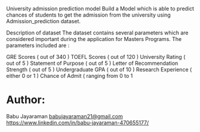 University admission prediction model
Build a Model which is able to predict chances of students to get the admission from the university using Admission_prediction dataset.


Description of dataset
The dataset contains several parameters which are considered important during the application for Masters Programs. The parameters included are :

GRE Scores ( out of 340 )
TOEFL Scores ( out of 120 )
University Rating ( out of 5 )
Statement of Purpose ( out of 5 )
Letter of Recommendation Strength ( out of 5 )
Undergraduate GPA ( out of 10 )
Research Experience ( either 0 or 1 )
Chance of Admit ( ranging from 0 to 1 


Author:
=======
Babu Jayaraman
babujayaraman21@gmail.com
https://www.linkedin.com/in/babu-jayaraman-470655177/
